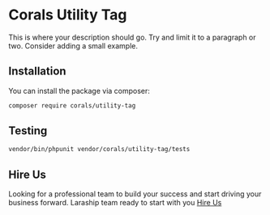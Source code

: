 # Corals Utility Tag

This is where your description should go. Try and limit it to a paragraph or two. Consider adding a small example.

## Installation

You can install the package via composer:

```bash
composer require corals/utility-tag
```

## Testing

```bash
vendor/bin/phpunit vendor/corals/utility-tag/tests 
```

## Hire Us
Looking for a professional team to build your success and start driving your business forward.
Laraship team ready to start with you [Hire Us](https://www.laraship.com/contact)
